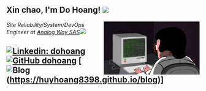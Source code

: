 <h2> Xin chao, I'm Do Hoang! <img src="https://media.giphy.com/media/mGcNjsfWAjY5AEZNw6/giphy.gif?raw=1" width="50"></h2>
<img align='right' alt="GIF" src="https://github.com/huyhoang8398/huyhoang8398/blob/master/assets/giphy.gif?raw=1" width="250">
<p><em>Site Reliability/System/DevOps Engineer at <a href="https://www.analogway.com/emea/">Analog Way SAS</a><img src="https://media.giphy.com/media/WUlplcMpOCEmTGBtBW/giphy.gif?raw=1" width="30">
</em></p>

[![Linkedin: dohoang](https://img.shields.io/badge/-dohoang-blue?style=flat-square&logo=Linkedin&logoColor=white&link=https://www.linkedin.com/in/dohoang/)](https://www.linkedin.com/in/dohoang/)
[![GitHub dohoang](https://img.shields.io/github/followers/huyhoang8398?label=follow&style=social)](https://github.com/huyhoang8398)
[![Blog](https://img.shields.io/badge/dev.to-0A0A0A?style=for-the-badge&logo=devdotto&logoColor=white)(https://huyhoang8398.github.io/blog)]
---
